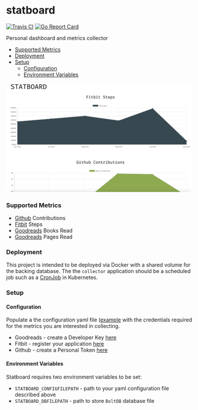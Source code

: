 # statboard

[![Travis CI](https://img.shields.io/travis/ajbosco/statboard.svg?style=flat-square)](https://travis-ci.org/ajbosco/statboard)
[![Go Report Card](https://goreportcard.com/badge/github.com/ajbosco/statboard?style=flat-square)](https://goreportcard.com/report/github.com/ajbosco/statboard)

Personal dashboard and metrics collector

- [Supported Metrics](#supported-metrics)
- [Deployment](#deployment)
- [Setup](#setup)
  * [Configuration](#configuration)
  * [Environment Variables](#environment-variables)

![screenshot](/img/screenshot_v1.png)

### Supported Metrics

* [Github](https://developer.github.com/v3/) Contributions
* [Fitbit](https://dev.fitbit.com/build/reference/web-api/) Steps
* [Goodreads](https://www.goodreads.com/api) Books Read
* [Goodreads](https://www.goodreads.com/api) Pages Read

### Deployment

This project is intended to be deployed via Docker with a shared volume for the backing database. The the `collector` application should be a scheduled job such as a [CronJob](https://kubernetes.io/docs/concepts/workloads/controllers/cron-jobs/) in Kubernetes.

### Setup

#### Configuration

Populate a the configuration yaml file ([example](/config.example.yml) with the credentials required for the metrics you are interested in collecting.

* Goodreads - create a Developer Key [here](https://www.goodreads.com/api/keys)
* Fitbit - register your application [here](https://dev.fitbit.com/apps/new)
* Github - create a Personal Token [here](https://github.com/settings/tokens)

#### Environment Variables

Statboard requires two environment variables to be set:

* `STATBOARD_CONFIGFILEPATH` - path to your yaml configuration file described above
* `STATBOARD_DBFILEPATH` - path to store `BoltDB` database file


